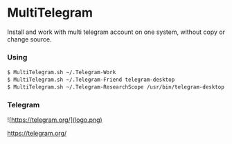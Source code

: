 # MultiTelegram

Install and work with multi telegram account on one system, without copy or change source.

### Using

```bash
$ MultiTelegram.sh ~/.Telegram-Work
$ MultiTelegram.sh ~/.Telegram-Friend telegram-desktop
$ MultiTelegram.sh ~/.Telegram-ResearchScope /usr/bin/telegram-desktop
```

### Telegram

![https://telegram.org/](logo.png)

https://telegram.org/
